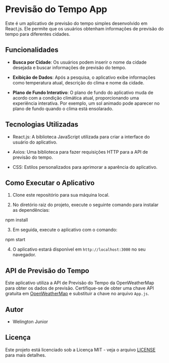 # Previsão do Tempo App

Este é um aplicativo de previsão do tempo simples desenvolvido em React.js. Ele permite que os usuários obtenham informações de previsão do tempo para diferentes cidades.

## Funcionalidades

- **Busca por Cidade**: Os usuários podem inserir o nome da cidade desejada e buscar informações de previsão do tempo.

- **Exibição de Dados**: Após a pesquisa, o aplicativo exibe informações como temperatura atual, descrição do clima e nome da cidade.

- **Plano de Fundo Interativo**: O plano de fundo do aplicativo muda de acordo com a condição climática atual, proporcionando uma experiência interativa. Por exemplo, um sol animado pode aparecer no plano de fundo quando o clima está ensolarado.

## Tecnologias Utilizadas

- React.js: A biblioteca JavaScript utilizada para criar a interface do usuário do aplicativo.

- Axios: Uma biblioteca para fazer requisições HTTP para a API de previsão do tempo.

- CSS: Estilos personalizados para aprimorar a aparência do aplicativo.

## Como Executar o Aplicativo

1. Clone este repositório para sua máquina local.

2. No diretório raiz do projeto, execute o seguinte comando para instalar as dependências:

npm install

3. Em seguida, execute o aplicativo com o comando:

npm start

4. O aplicativo estará disponível em `http://localhost:3000` no seu navegador.

## API de Previsão do Tempo

Este aplicativo utiliza a API de Previsão do Tempo da OpenWeatherMap para obter os dados de previsão. Certifique-se de obter uma chave API gratuita em [OpenWeatherMap](https://openweathermap.org/) e substituir a chave no arquivo `App.js`.

## Autor

- Welington Junior

## Licença

Este projeto está licenciado sob a Licença MIT - veja o arquivo [LICENSE](LICENSE) para mais detalhes.


